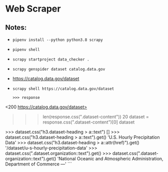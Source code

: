 # Web Scraper

## Notes:
- ```
  pipenv install --python python3.8 scrapy
  ```
- ```
  pipenv shell
  ```
- ```
  scrapy startproject data_checker .
  ```

- ```
  scrapy genspider dataset catalog.data.gov
  ```

- https://catalog.data.gov/dataset

- ```
  scrapy shell https://catalog.data.gov/dataset
  ```
  ```
  >>> response
<200 https://catalog.data.gov/dataset>
>>> len(response.css(".dataset-content"))
20
>>> dataset = response.css(".dataset-content")[0]
>>> dataset
<Selector xpath="descendant-or-self::*[@class and contains(concat(' ', normalize-space(@class), ' '), ' dataset-content ')]" data='<div class="dataset-content">\n      \n...'>
>>> dataset.css("h3.dataset-heading > a::text")
[<Selector xpath="descendant-or-self::h3[@class and contains(concat(' ', normalize-space(@class), ' '), ' dataset-heading ')]/a/text()" data='U.S. Hourly Precipitation Data'>]
>>> dataset.css("h3.dataset-heading > a::text").get()
'U.S. Hourly Precipitation Data'
>>> dataset.css("h3.dataset-heading > a::attr(href)").get()
'/dataset/u-s-hourly-precipitation-data'
>>> dataset.css(".dataset.organization::text").get()
>>> dataset.css(".dataset-organization::text").get()
'National Oceanic and Atmospheric Administration, Department of Commerce —'
  ```
